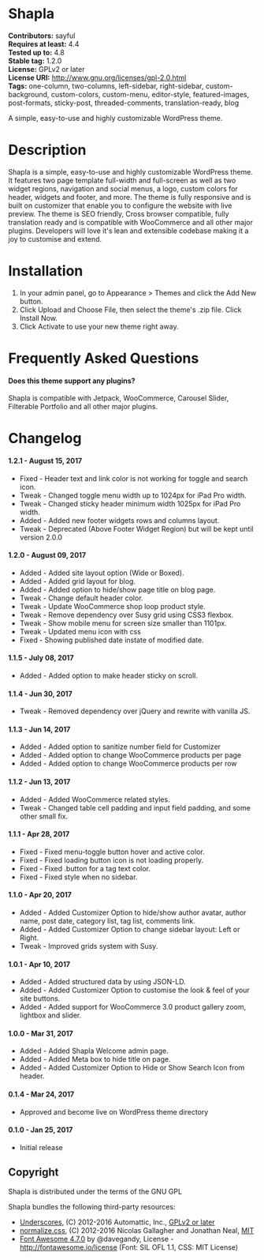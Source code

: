 # Shapla

**Contributors:** sayful  
**Requires at least:** 4.4  
**Tested up to:** 4.8  
**Stable tag:** 1.2.0  
**License:** GPLv2 or later  
**License URI:** http://www.gnu.org/licenses/gpl-2.0.html  
**Tags:** one-column, two-columns, left-sidebar, right-sidebar, custom-background, custom-colors, custom-menu, editor-style, featured-images, post-formats, sticky-post, threaded-comments, translation-ready, blog

A simple, easy-to-use and highly customizable WordPress theme.

# Description

Shapla is a simple, easy-to-use and highly customizable WordPress theme. It features two page template full-width and full-screen as well as two widget regions, navigation and social menus, a logo, custom colors for header, widgets and footer, and more. The theme is fully responsive and is built on customizer that enable you to configure the website with live preview. The theme is SEO friendly, Cross browser compatible, fully translation ready and is compatible with WooCommerce and all other major plugins. Developers will love it's lean and extensible codebase making it a joy to customise and extend.

# Installation

1. In your admin panel, go to Appearance > Themes and click the Add New button.
2. Click Upload and Choose File, then select the theme's .zip file. Click Install Now.
3. Click Activate to use your new theme right away.

# Frequently Asked Questions

#### Does this theme support any plugins?
Shapla is compatible with Jetpack, WooCommerce, Carousel Slider, Filterable Portfolio and all other major plugins.

# Changelog

#### 1.2.1 - August 15, 2017
* Fixed - Header text and link color is not working for toggle and search icon.
* Tweak - Changed toggle menu width up to 1024px for iPad Pro width.
* Tweak - Changed sticky header minimum width 1025px for iPad Pro width.
* Added - Added new footer widgets rows and columns layout.
* Tweak - Deprecated (Above Footer Widget Region) but will be kept until version 2.0.0

#### 1.2.0 - August 09, 2017
* Added - Added site layout option (Wide or Boxed).
* Added - Added grid layout for blog.
* Added - Added option to hide/show page title on blog page.
* Tweak - Change default header color.
* Tweak - Update WooCommerce shop loop product style.
* Tweak - Remove dependency over Susy grid using CSS3 flexbox.
* Tweak - Show mobile menu for screen size smaller than 1101px.
* Tweak - Updated menu icon with css
* Fixed - Showing published date instate of modified date.

#### 1.1.5 - July 08, 2017
* Added - Added option to make header sticky on scroll.

#### 1.1.4 - Jun 30, 2017
* Tweak - Removed dependency over jQuery and rewrite with vanilla JS.

#### 1.1.3 - Jun 14, 2017
* Added - Added option to sanitize number field for Customizer
* Added - Added option to change WooCommerce products per page
* Added - Added option to change WooCommerce products per row

#### 1.1.2 - Jun 13, 2017
* Added - Added WooCommerce related styles.
* Tweak - Changed table cell padding and input field padding, and some other small fix.

#### 1.1.1 - Apr 28, 2017
* Fixed - Fixed menu-toggle button hover and active color.
* Fixed - Fixed loading button icon is not loading properly.
* Fixed - Fixed .button for a tag text color.
* Fixed - Fixed style when no sidebar.

#### 1.1.0 - Apr 20, 2017
* Added - Added Customizer Option to hide/show author avatar, author name, post date, category list, tag list, comments link.
* Added - Added Customizer Option to change sidebar layout: Left or Right.
* Tweak - Improved grids system with Susy.

#### 1.0.1 - Apr 10, 2017
* Added - Added structured data by using JSON-LD.
* Added - Added Customizer Option to customise the look & feel of your site buttons.
* Added - Added support for WooCommerce 3.0 product gallery zoom, lightbox and slider.

#### 1.0.0 - Mar 31, 2017
* Added - Added Shapla Welcome admin page.
* Added - Added Meta box to hide title on page.
* Added - Added Customizer Option to Hide or Show Search Icon from header.

#### 0.1.4 - Mar 24, 2017
* Approved and become live on WordPress theme directory

#### 0.1.0 - Jan 25, 2017
* Initial release

## Copyright

Shapla is distributed under the terms of the GNU GPL

Shapla bundles the following third-party resources:

* [Underscores](http://underscores.me/), (C) 2012-2016 Automattic, Inc., [GPLv2 or later](https://www.gnu.org/licenses/gpl-2.0.html)
* [normalize.css](http://necolas.github.io/normalize.css/), (C) 2012-2016 Nicolas Gallagher and Jonathan Neal, [MIT](http://opensource.org/licenses/MIT)
* [Font Awesome 4.7.0](http://fontawesome.io) by @davegandy, License - http://fontawesome.io/license (Font: SIL OFL 1.1, CSS: MIT License)
